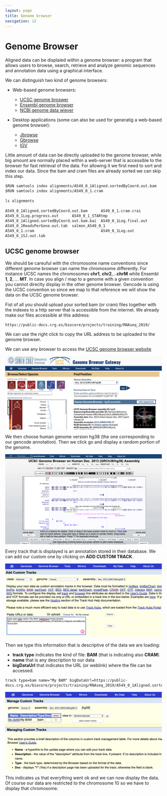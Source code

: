 ```yaml
---
layout: page
title: Genome browser 
navigation: 12
---
```


# Genome Browser
Aligned data can be displaied within a genome browser: a program that allows users to browse, search, retrieve and analyze genomic sequences and annotation data using a graphical interface.

We can distinguish two kind of genome browsers:
* Web-based genome browsers:
  * [UCSC genome broswer](https://genome-euro.ucsc.edu/cgi-bin/hgGateway?redirect=manual&source=genome.ucsc.edu)
  * [Ensembl genome browser](https://www.ensembl.org/index.html)
  * [NCBI genome data wiever](https://www.ncbi.nlm.nih.gov/genome/gdv/)

* Desktop applications (some can also be used for generatig a web-based genome browser):
  * [Jbrowse](https://jbrowse.org/)
  * [Gbrowse](http://gmod.org/wiki/GBrowse_2.0_HOWTO)
  * [IGV](https://software.broadinstitute.org/software/igv/)
  
Little amount of data can be directly uploaded to the genome browser, while big amount are normally placed within a web-server that is accessible to the browser for fast retrieval of the data. For allowing it we first need to sort and index our data. Since the bam and cram files are already sorted we can skip this step.

```{bash}
$RUN samtools index alignments/A549_0_1Aligned.sortedByCoord.out.bam
$RUN samtools index alignments/A549_0_1.cram       

ls alignments

A549_0_1Aligned.sortedByCoord.out.bam      A549_0_1.cram.crai     A549_0_1Log.progress.out      A549_0_1_STARtmp
A549_0_1Aligned.sortedByCoord.out.bam.bai  A549_0_1Log.final.out  A549_0_1ReadsPerGene.out.tab  salmon_A549_0_1
A549_0_1.cram                              A549_0_1Log.out        A549_0_1SJ.out.tab

```
## UCSC genome browser
We should be careuful with the chromosome name conventions since different genome browser can name the chromosome differently. For instance UCSC names the chromosomes **chr1**, **chr2**,...**chrM** while Ensembl **1**, **2**, ... **MT**. In case you align / map to a genome with a given convention you cannot direclty display in the other genome browser.
Gencode is using the UCSC convention so since we map to that reference we will show the data on the UCSC genome browser. 

Fist of all you should upload your sorted bam (or cram) files together with the indexes to a http server that is accessible from the internet. We already make our files accessible at this address:

```{bash}
https://public-docs.crg.es/biocore/projects/training/RNAseq_2019/
```
We can use the right click to copy the URL address to be uploaded to the genome browser.

We can use any browser to access the [UCSC genome browser website](https://genome-euro.ucsc.edu/cgi-bin/hgGateway?redirect=manual&source=genome.ucsc.edu)

<img src="images/ucsc1.png"  align="middle" />

We then choose human genome version hg38 (the one corresponding to our gencode annotation). Then we click go and display a random portion of the genome. 

<img src="images/ucsc2.png"  align="middle" />

Every track that is displayed is an annotation stored in their database. We can add our custom one by clicking on **ADD CUSTOM TRACK**. 

<img src="images/ucsc3.png"  align="middle" />

Then we type this information that is descriptive of the data we are loading:
* **track type** indicates the kind of file: **BAM** (that is indicating also **CRAM**)
* **name** that is any description to our data 
* **bigDataUrl** that indicates the URL (or weblink) where the file can be accessed. 

```{bash}
track type=bam name="My BAM" bigDataUrl=https://public-docs.crg.es/biocore/projects/training/RNAseq_2019/A549_0_1Aligned.sortedByCoord.out.bam
```

<img src="images/ucsc4.png"  align="middle" />

This indicates us that everything went ok and we can now display the data. Of course our data are restricted to the chromosome 10 so we have to display that chromosome.




